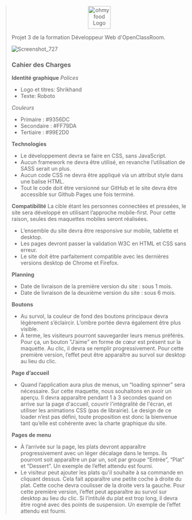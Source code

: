 > <p align="center">
>   <img src="https://user-images.githubusercontent.com/8210023/163652366-59d2de3b-1f06-4bea-886c-6c582344e46e.png" alt="ohmyfood Logo" height="60"/>
> </p>
>
> Projet 3 de la formation Développeur Web d'OpenClassRoom.
>
> ![Screenshot_727](https://user-images.githubusercontent.com/8210023/163652208-60313854-f362-4592-b424-daf7edc4aab6.png)
>
> ### Cahier des Charges
>
> **Identité graphique**
> *Polices*
> - Logo et titres: Shrikhand
> - Texte: Roboto
>
> *Couleurs*
> - Primaire : #9356DC
> - Secondaire : #FF79DA
> - Tertiaire : #99E2D0
>
> **Technologies**
> - Le développement devra se faire en CSS, sans JavaScript.
> - Aucun framework ne devra être utilisé, en revanche l’utilisation de SASS serait un
plus.
> - Aucun code CSS ne devra être appliqué via un attribut style dans une balise HTML.
> - Tout le code doit être versionné sur GitHub et le site devra être accessible sur
Github Pages une fois terminé.
>
> **Compatibilité**
> La cible étant les personnes connectées et pressées, le site sera développé en utilisant
l’approche mobile-first. Pour cette raison, seules des maquettes mobiles seront réalisées.
> - L’ensemble du site devra être responsive sur mobile, tablette et desktop.
> - Les pages devront passer la validation W3C en HTML et CSS sans erreur.
> - Le site doit être parfaitement compatible avec les dernières versions desktop de
Chrome et Firefox.
>
> **Planning**
> - Date de livraison de la première version du site : sous 1 mois.
> - Date de livraison de la deuxième version du site : sous 6 mois.
>
> **Boutons**
> - Au survol, la couleur de fond des boutons principaux devra légèrement s’éclaircir.
L’ombre portée devra également être plus visible.
> - À terme, les visiteurs pourront sauvegarder leurs menus préférés. Pour ça, un
bouton "J’aime" en forme de cœur est présent sur la maquette. Au clic, il devra se
remplir progressivement. Pour cette première version, l’effet peut être apparaître au
survol sur desktop au lieu du clic.
>
> **Page d’accueil**
> - Quand l’application aura plus de menus, un “loading spinner” sera nécessaire. Sur
cette maquette, nous souhaitons en avoir un aperçu. Il devra apparaître pendant 1 à
3 secondes quand on arrive sur la page d'accueil, couvrir l'intégralité de l'écran, et
utiliser les animations CSS (pas de librairie). Le design de ce loader n’est pas défini,
toute proposition est donc la bienvenue tant qu’elle est cohérente avec la charte
graphique du site.
>
> **Pages de menu**
> - À l’arrivée sur la page, les plats devront apparaître progressivement avec un léger
décalage dans le temps. Ils pourront soit apparaître un par un, soit par groupe
“Entrée”, “Plat” et “Dessert”. Un exemple de l’effet attendu est fourni.
> - Le visiteur peut ajouter les plats qu'il souhaite à sa commande en cliquant dessus.
Cela fait apparaître une petite coche à droite du plat. Cette coche devra coulisser de
la droite vers la gauche. Pour cette première version, l’effet peut apparaître au survol
sur desktop au lieu du clic. Si l’intitulé du plat est trop long, il devra être rogné avec
des points de suspension. Un exemple de l’effet attendu est fourni.
>
>